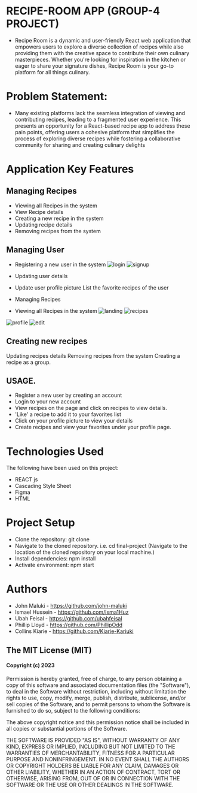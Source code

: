 # RECIPE-ROOM APP (GROUP-4 PROJECT)
-  Recipe Room is a dynamic and user-friendly React web application that empowers users to explore a diverse collection of recipes while also providing them with the creative space to contribute their own culinary masterpieces. Whether you're looking for inspiration in the kitchen or eager to share your signature dishes, Recipe Room is your go-to platform for all things culinary.

# Problem Statement:
- Many existing platforms lack the seamless integration of viewing and contributing recipes, leading to a fragmented user experience. This presents an opportunity for a React-based recipe app to address these pain points, offering users a cohesive platform that simplifies the process of exploring diverse recipes while fostering a collaborative community for sharing and creating culinary delights


# Application Key Features
## Managing Recipes

- Viewing all Recipes in the system
- View Recipe details
- Creating a new recipe in the system
- Updating recipe details
- Removing recipes from the system

## Managing User

- Registering a new user in the system
![login](https://github.com/Isma1Huz/frontend-final-phase/assets/132744360/f43adde2-54ae-484e-a5c9-8e0046f7d8ad)
![signup](https://github.com/Isma1Huz/frontend-final-phase/assets/132744360/dddd716a-da31-4b73-b0c8-c126a5323983)

- Updating user details

- Update user profile picture
List the favorite recipes of the user
- Managing Recipes

- Viewing all Recipes in the system
![landing](https://github.com/Isma1Huz/frontend-final-phase/assets/132744360/299ed28d-325e-47fc-87c5-e4d0f26a1faa)
![recipes](https://github.com/Isma1Huz/frontend-final-phase/assets/132744360/6b8f0698-8c8f-43c6-ac92-5d1e1ce9856c)

![profile](https://github.com/Isma1Huz/frontend-final-phase/assets/132744360/96a16576-b364-4023-b148-4659df4ea5fb)
![edit](https://github.com/Isma1Huz/frontend-final-phase/assets/132744360/56c46eb5-ff99-45dd-84fa-f77654c095b5)


## Creating new recipes
Updating recipes details
Removing recipes from the system
Creating a recipe as a group.

## USAGE.
- Register a new user by creating an account
- Login to your new account
- View recipes on the page and click on recipes to view details.
- 'Like' a recipe to add it to your favorites list
- Click on your profile picture to view your details
- Create recipes and view your favorites under your profile page.

# Technologies Used
The following have been used on this project:
- REACT js
- Cascading Style Sheet
- Figma
- HTML

# Project Setup
- Clone the repository: git clone [<repository-url>](https://github.com/Isma1Huz/frontend-final-phase/tree/Development)
- Navigate to the cloned repository. i.e. cd final-project (Navigate to the location of the cloned repository on your local machine.)
- Install dependencies: npm install
- Activate environment:  npm start

# Authors
- John Maluki - https://github.com/john-maluki
- Ismael Hussein - https://github.com/Isma1Huz
- Ubah Feisal - https://github.com/ubahfeisal
- Phillip Lloyd - https://github.com/PhillipOdd
- Collins Kiarie - https://github.com/Kiarie-Kariuki

## The MIT License (MIT)
#### Copyright (c) 2023 
Permission is hereby granted, free of charge, to any person obtaining a copy of this software and associated documentation files (the "Software"), to deal in the Software without restriction, including without limitation the rights to use, copy, modify, merge, publish, distribute, sublicense, and/or sell copies of the Software, and to permit persons to whom the Software is furnished to do so, subject to the following conditions:

The above copyright notice and this permission notice shall be included in all copies or substantial portions of the Software.

THE SOFTWARE IS PROVIDED "AS IS", WITHOUT WARRANTY OF ANY KIND, EXPRESS OR IMPLIED, INCLUDING BUT NOT LIMITED TO THE WARRANTIES OF MERCHANTABILITY, FITNESS FOR A PARTICULAR PURPOSE AND NONINFRINGEMENT. IN NO EVENT SHALL THE AUTHORS OR COPYRIGHT HOLDERS BE LIABLE FOR ANY CLAIM, DAMAGES OR OTHER LIABILITY, WHETHER IN AN ACTION OF CONTRACT, TORT OR OTHERWISE, ARISING FROM, OUT OF OR IN CONNECTION WITH THE SOFTWARE OR THE USE OR OTHER DEALINGS IN THE SOFTWARE.
